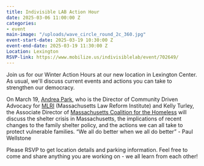 ```yaml
---
title: Indivisible LAB Action Hour
date: 2025-03-06 11:00:00 Z
categories:
- event
main-image: "/uploads/wave_circle_round_2c_360.jpg"
event-start-date: 2025-03-19 10:30:00 Z
event-end-date: 2025-03-19 11:30:00 Z
Location: Lexington
RSVP-link: https://www.mobilize.us/indivisiblelab/event/702649/
---
```


Join us for our Winter Action Hours at our new location in Lexington Center. As usual, we'll discuss current events and actions you can take to strengthen our democracy. 

On March 19, [Andrea Park](https://www.mlri.org/staff-member/andrea-m-park/), who is the Director of Community Driven Advocacy for [MLRI](https://www.mlri.org/) (Massachusetts Law Reform Institute) and Kelly Turley, the Associate Director of [Massachusetts Coalition for the Homeless](https://www.mahomeless.org/) will discuss the shelter crisis in Massachusetts, the implications of recent changes to the family shelter policy, and the actions we can all take to protect vulnerable families. “We all do better when we all do better” - Paul Wellstone

Please RSVP to get location details and parking information. Feel free to come and share anything you are working on - we all learn from each other!